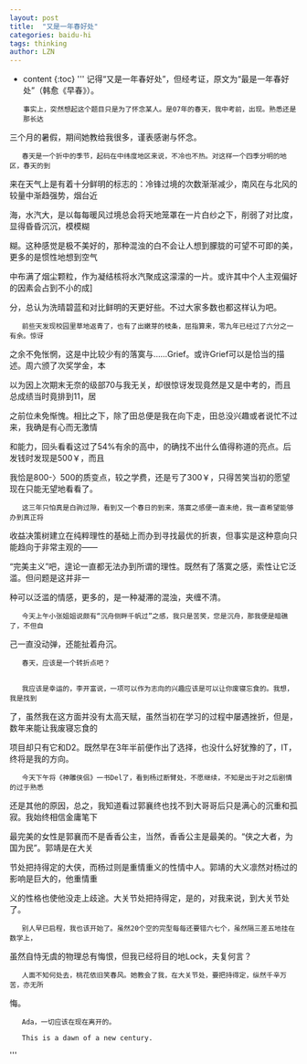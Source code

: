 ```yaml
---
layout: post
title:  "又是一年春好处"
categories: baidu-hi
tags: thinking
author: LZN
---
```


* content
{:toc}
'''
记得“又是一年春好处”，但经考证，原文为“最是一年春好处”（韩愈《早春》）。

            

      事实上，突然想起这个题目只是为了怀念某人。是07年的春天，我中考前，出现。熟悉还是那长达

三个月的暑假，期间她教给我很多，谨表感谢与怀念。

      

       春天是一个折中的季节，起码在中纬度地区来说，不冷也不热。对这样一个四季分明的地区，春天的到

来在天气上是有着十分鲜明的标志的：冷锋过境的次数渐渐减少，南风在与北风的较量中渐趋强势，烟台近

海，水汽大，是以每每暖风过境总会将天地笼罩在一片白纱之下，削弱了对比度，显得昏昏沉沉，模模糊

糊。这种感觉是极不美好的，那种混浊的白不会让人想到朦胧的可望不可即的美，更多的是惯性地想到空气

中布满了烟尘颗粒，作为凝结核将水汽聚成这濛濛的一片。或许其中个人主观偏好的因素会占到不小的成]

分，总认为洗晴碧蓝和对比鲜明的天更好些。不过大家多数也都这样认为吧。

       前些天发现校园里草地返青了，也有了出嫩芽的枝条，屈指算来，零九年已经过了六分之一有余。惊讶

之余不免怅惘，这是中比较少有的落寞与……Grief。或许Grief可以是恰当的描述。周六颁了次奖学金，本

以为因上次期末无奈的级部70与我无关，却很惊讶发现竟然是又是中考的，而且总成绩当时竟排到11，居

之前位未免惭愧。相比之下，除了田总便是我在向下走，田总没兴趣或者说忙不过来，我确是有心而无激情

和能力，回头看看这过了54%有余的高中，的确找不出什么值得称道的亮点。后发钱时发现是500￥，而且

我恰是800-〉500的质变点，较之学费，还是亏了300￥，只得苦笑当初的愿望现在只能无望地看看了。

       这三年只怕真是白驹过隙，看到又一个春日的到来，落寞之感便一直未绝，我一直希望能够办到真正将

收益决策树建立在纯粹理性的基础上而办到寻找最优的折衷，但事实是这种意向只能趋向于非常主观的——

“完美主义”吧，遑论一直都无法办到所谓的理性。既然有了落寞之感，索性让它泛滥。但问题是这并非一

种可以泛滥的情感，更多的，是一种凝滞的混浊，夹缠不清。

       今天上午小张姐姐说颇有“沉舟侧畔千帆过”之感，我只是苦笑，您是沉舟，那我便是暗礁了，不但自

己一直没动弹，还能扯着舟沉。

       
       春天，应该是一个转折点吧？
        

       我应该是幸运的，李开富说，一项可以作为志向的兴趣应该是可以让你废寝忘食的。我想，我是找到

了，虽然我在这方面并没有太高天赋，虽然当初在学习的过程中屡遇挫折，但是，数年来能让我废寝忘食的

项目却只有它和D2。既然早在3年半前便作出了选择，也没什么好犹豫的了，IT，终将是我的方向。

       今天下午将《神雕侠侣》一书Del了，看到杨过断臂处，不愿继续，不知是出于对之后剧情的过于熟悉

还是其他的原因，总之，我知道看过郭襄终也找不到大哥哥后只是满心的沉重和孤寂。我始终相信金庸笔下

最完美的女性是郭襄而不是香香公主，当然，香香公主是最美的。“侠之大者，为国为民”。郭靖是在大关

节处把持得定的大侠，而杨过则是重情重义的性情中人。郭靖的大义凛然对杨过的影响是巨大的，他重情重

义的性格也使他没走上歧途。大关节处把持得定，是的，对我来说，到大关节处了。

       别人早已启程，我也该开始了。虽然20个空的完型每每还要错六七个，虽然隔三差五地挂在数学上，

虽然自恃无虞的物理总有悔恨，但我已经将目的地Lock，夫复何言？

       人面不知何处去，桃花依旧笑春风。她教会了我，在大关节处，要把持得定，纵然千辛万苦，亦无所

悔。

       Ada，一切应该在现在离开的。

       This is a dawn of a new century.
'''

